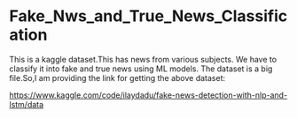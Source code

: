 # Fake_Nws_and_True_News_Classification

This is a kaggle dataset.This has news from various subjects. We have to classify it into fake and true news using ML models.
The dataset is a big file.So,I am providing the link for getting the above dataset:

https://www.kaggle.com/code/ilaydadu/fake-news-detection-with-nlp-and-lstm/data
